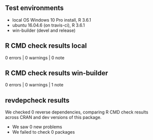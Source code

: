 ## Test environments
* local OS Windows 10 Pro install, R 3.6.1
* ubuntu 16.04.6 (on travis-ci), R 3.6.1
* win-builder (devel and release)

## R CMD check results local

0 errors | 0 warnings | 0 note

## R CMD check results win-builder

0 errors | 0 warnings | 1 note

## revdepcheck results

We checked 0 reverse dependencies, comparing R CMD check results across CRAN and dev versions of this package.

 * We saw 0 new problems
 * We failed to check 0 packages
